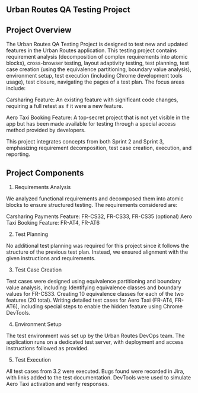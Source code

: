 ## Urban Routes QA Testing Project

## Project Overview
The Urban Routes QA Testing Project is designed to test new and updated features in the Urban Routes application. This testing project contains requirement analysis (decomposition of complex requirements into atomic blocks), cross-browser testing, layout adaptivity testing, test planning, test case creation (using the equivalence partitioning, boundary value analysis), environment setup, test execution (including Chrome development tools usage), test closure, navigating the pages of a test plan. The focus areas include:

Carsharing Feature: An existing feature with significant code changes, requiring a full retest as if it were a new feature.

Aero Taxi Booking Feature: A top-secret project that is not yet visible in the app but has been made available for testing through a special access method provided by developers.

This project integrates concepts from both Sprint 2 and Sprint 3, emphasizing requirement decomposition, test case creation, execution, and reporting.

## Project Components

1. Requirements Analysis

We analyzed functional requirements and decomposed them into atomic blocks to ensure structured testing. The requirements considered are:

Carsharing Payments Feature: FR-CS32, FR-CS33, FR-CS35 (optional)
Aero Taxi Booking Feature: FR-AT4, FR-AT6

2. Test Planning

No additional test planning was required for this project since it follows the structure of the previous test plan. Instead, we ensured alignment with the given instructions and requirements.

3. Test Case Creation

Test cases were designed using equivalence partitioning and boundary value analysis, including:
Identifying equivalence classes and boundary values for FR-CS33.
Creating 10 equivalence classes for each of the two features (20 total).
Writing detailed test cases for Aero Taxi (FR-AT4, FR-AT6), including special steps to enable the hidden feature using Chrome DevTools.

4. Environment Setup

The test environment was set up by the Urban Routes DevOps team.
The application runs on a dedicated test server, with deployment and access instructions followed as provided.

5. Test Execution

All test cases from 3.2 were executed.
Bugs found were recorded in Jira, with links added to the test documentation.
DevTools were used to simulate Aero Taxi activation and verify responses.
